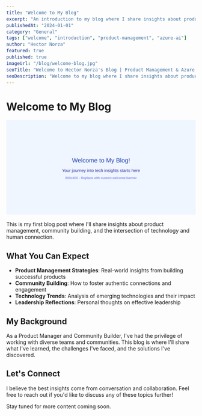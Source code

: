 ```yaml
---
title: "Welcome to My Blog"
excerpt: "An introduction to my blog where I share insights about product management, Azure AI, and software development."
publishedAt: "2024-01-01"
category: "General"
tags: ["welcome", "introduction", "product-management", "azure-ai"]
author: "Hector Norza"
featured: true
published: true
imageUrl: "/blog/welcome-blog.jpg"
seoTitle: "Welcome to Hector Norza's Blog | Product Management & Azure AI"
seoDescription: "Welcome to my blog where I share insights about product management, Azure AI, and software development best practices."
---
```


# Welcome to My Blog

![Welcome to My Blog](./assets/welcome-to-my-blog/images/welcome-banner.svg)

This is my first blog post where I'll share insights about product management, community building, and the intersection of technology and human connection.

## What You Can Expect

- **Product Management Strategies**: Real-world insights from building successful products
- **Community Building**: How to foster authentic connections and engagement
- **Technology Trends**: Analysis of emerging technologies and their impact
- **Leadership Reflections**: Personal thoughts on effective leadership

## My Background

As a Product Manager and Community Builder, I've had the privilege of working with diverse teams and communities. This blog is where I'll share what I've learned, the challenges I've faced, and the solutions I've discovered.

## Let's Connect

I believe the best insights come from conversation and collaboration. Feel free to reach out if you'd like to discuss any of these topics further!

Stay tuned for more content coming soon.